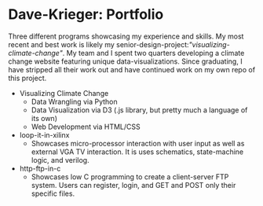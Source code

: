 # Dave-Krieger: Portfolio

Three different programs showcasing my experience and skills. My most recent and best work is likely my senior-design-project:*"visualizing-climate-change"*. My team and I spent two quarters developing a climate change website featuring unique data-visualizations. Since graduating, I have stripped all their work out and have continued work on my own repo of this project.  

* Visualizing Climate Change
	* Data Wrangling via Python
	* Data Visualization via D3 (.js library, but pretty much a language of its own)
	* Web Development via HTML/CSS
* loop-it-in-xilinx
	* Showcases micro-processor interaction with user input as well as external VGA TV interaction. It is uses schematics, state-machine logic, and verilog.
* http-ftp-in-c
 	* Showcases low C programming to create a client-server FTP system. Users can register, login, and GET and POST only their specific files.
